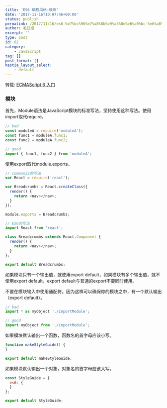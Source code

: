 ```yaml
---
title: 'ES6 编程风格-模块'
date: '2017-11-16T10:07:46+00:00'
status: publish
permalink: /2017/11/16/es6-%e7%bc%96%e7%a8%8b%e9%a3%8e%e6%a0%bc-%e6%a8%a1%e5%9d%97
author: 毛巳煜
excerpt: ''
type: post
id: 62
category:
    - JavaScript
tag: []
post_format: []
hestia_layout_select:
    - default
---
```

转载: [ECMAScript 6 入门](http://es6.ruanyifeng.com/)

### 模块

首先，Module语法是JavaScript模块的标准写法，坚持使用这种写法。使用import取代require。

```javascript
// bad
const moduleA = require('moduleA');
const func1 = moduleA.func1;
const func2 = moduleA.func2;

// good
import { func1, func2 } from 'moduleA';

```

使用export取代module.exports。

```javascript
// commonJS的写法
var React = require('react');

var Breadcrumbs = React.createClass({
  render() {
    return <nav></nav>;
  }
});

module.exports = Breadcrumbs;

```

```javascript
// ES6的写法
import React from 'react';

class Breadcrumbs extends React.Component {
  render() {
    return <nav></nav>;
  }
};

export default Breadcrumbs;

```

如果模块只有一个输出值，就使用export default，如果模块有多个输出值，就不使用export default，export default与普通的export不要同时使用。

不要在模块输入中使用通配符。因为这样可以确保你的模块之中，有一个默认输出（export default）。

```javascript
// bad
import * as myObject './importModule';

// good
import myObject from './importModule';

```

如果模块默认输出一个函数，函数名的首字母应该小写。

```javascript
function makeStyleGuide() {
}

export default makeStyleGuide;

```

如果模块默认输出一个对象，对象名的首字母应该大写。

```javascript
const StyleGuide = {
  es6: {
  }
};

export default StyleGuide;

```